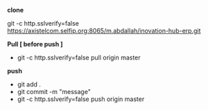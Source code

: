 **clone**

git -c http.sslverify=false https://axistelcom.selfip.org:8065/m.abdallah/inovation-hub-erp.git


**Pull [ before push ]**
*   git -c http.sslverify=false pull origin master



**push**

*  git add .
*  git commit -m "message"
*  git -c http.sslverify=false push origin master

